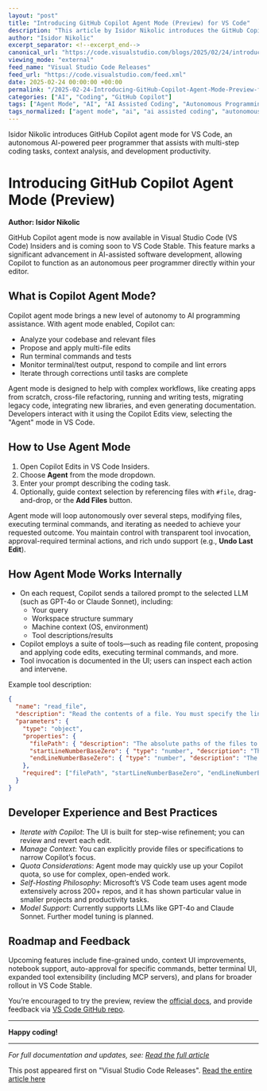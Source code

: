 ```yaml
---
layout: "post"
title: "Introducing GitHub Copilot Agent Mode (Preview) for VS Code"
description: "This article by Isidor Nikolic introduces the GitHub Copilot agent mode, now available in Visual Studio Code (VS Code) Insiders and coming soon to Stable. Agent mode transforms Copilot into an autonomous peer programmer that can analyze codebases, propose edits, run terminal commands, and iterate intelligently to complete complex development tasks. The update details agent mode's features, how it works through LLMs and tools, including MCP servers integration, and provides guidance for effective use, transparency, and feedback."
author: "Isidor Nikolic"
excerpt_separator: <!--excerpt_end-->
canonical_url: "https://code.visualstudio.com/blogs/2025/02/24/introducing-copilot-agent-mode"
viewing_mode: "external"
feed_name: "Visual Studio Code Releases"
feed_url: "https://code.visualstudio.com/feed.xml"
date: 2025-02-24 00:00:00 +00:00
permalink: "/2025-02-24-Introducing-GitHub-Copilot-Agent-Mode-Preview-for-VS-Code.html"
categories: ["AI", "Coding", "GitHub Copilot"]
tags: ["Agent Mode", "AI", "AI Assisted Coding", "Autonomous Programming", "Claude Sonnet", "Code Analysis", "Coding", "Copilot Edits", "Developer Productivity", "GitHub Copilot", "GPT 4o", "LLM", "MCP Servers", "News", "Refactoring", "Terminal Commands", "VS Code", "Workspace Tools"]
tags_normalized: ["agent mode", "ai", "ai assisted coding", "autonomous programming", "claude sonnet", "code analysis", "coding", "copilot edits", "developer productivity", "github copilot", "gpt 4o", "llm", "mcp servers", "news", "refactoring", "terminal commands", "vs code", "workspace tools"]
---
```


Isidor Nikolic introduces GitHub Copilot agent mode for VS Code, an autonomous AI-powered peer programmer that assists with multi-step coding tasks, context analysis, and development productivity.<!--excerpt_end-->

# Introducing GitHub Copilot Agent Mode (Preview)

**Author: Isidor Nikolic**

GitHub Copilot agent mode is now available in Visual Studio Code (VS Code) Insiders and is coming soon to VS Code Stable. This feature marks a significant advancement in AI-assisted software development, allowing Copilot to function as an autonomous peer programmer directly within your editor.

## What is Copilot Agent Mode?

Copilot agent mode brings a new level of autonomy to AI programming assistance. With agent mode enabled, Copilot can:

- Analyze your codebase and relevant files
- Propose and apply multi-file edits
- Run terminal commands and tests
- Monitor terminal/test output, respond to compile and lint errors
- Iterate through corrections until tasks are complete

Agent mode is designed to help with complex workflows, like creating apps from scratch, cross-file refactoring, running and writing tests, migrating legacy code, integrating new libraries, and even generating documentation. Developers interact with it using the Copilot Edits view, selecting the "Agent" mode in VS Code.

## How to Use Agent Mode

1. Open Copilot Edits in VS Code Insiders.
2. Choose **Agent** from the mode dropdown.
3. Enter your prompt describing the coding task.
4. Optionally, guide context selection by referencing files with `#file`, drag-and-drop, or the **Add Files** button.

Agent mode will loop autonomously over several steps, modifying files, executing terminal commands, and iterating as needed to achieve your requested outcome. You maintain control with transparent tool invocation, approval-required terminal actions, and rich undo support (e.g., **Undo Last Edit**).

## How Agent Mode Works Internally

- On each request, Copilot sends a tailored prompt to the selected LLM (such as GPT-4o or Claude Sonnet), including:
  - Your query
  - Workspace structure summary
  - Machine context (OS, environment)
  - Tool descriptions/results
- Copilot employs a suite of tools—such as reading file content, proposing and applying code edits, executing terminal commands, and more.
- Tool invocation is documented in the UI; users can inspect each action and intervene.

Example tool description:

```json
{
  "name": "read_file",
  "description": "Read the contents of a file. You must specify the line range you're interested in, and if the file is larger, you will be given an outline of the rest of the file. If the file contents returned are insufficient for your task, you may call this tool again to retrieve more content.",
  "parameters": {
    "type": "object",
    "properties": {
      "filePath": { "description": "The absolute paths of the files to read.", "type": "string" },
      "startLineNumberBaseZero": { "type": "number", "description": "The line number to start reading from, 0-based." },
      "endLineNumberBaseZero": { "type": "number", "description": "The inclusive line number to end reading at, 0-based." }
    },
    "required": ["filePath", "startLineNumberBaseZero", "endLineNumberBaseZero"]
  }
}
```

## Developer Experience and Best Practices

- *Iterate with Copilot*: The UI is built for step-wise refinement; you can review and revert each edit.
- *Manage Context*: You can explicitly provide files or specifications to narrow Copilot’s focus.
- *Quota Considerations*: Agent mode may quickly use up your Copilot quota, so use for complex, open-ended work.
- *Self-Hosting Philosophy*: Microsoft’s VS Code team uses agent mode extensively across 200+ repos, and it has shown particular value in smaller projects and productivity tasks.
- *Model Support*: Currently supports LLMs like GPT-4o and Claude Sonnet. Further model tuning is planned.

## Roadmap and Feedback

Upcoming features include fine-grained undo, context UI improvements, notebook support, auto-approval for specific commands, better terminal UI, expanded tool extensibility (including MCP servers), and plans for broader rollout in VS Code Stable.

You’re encouraged to try the preview, review the [official docs](/docs/copilot/chat/chat-agent-mode), and provide feedback via [VS Code GitHub repo](http://github.com/microsoft/vscode/issues/).

---

**Happy coding!**

---

*For full documentation and updates, see: [Read the full article](https://code.visualstudio.com/blogs/2025/02/24/introducing-copilot-agent-mode)*

This post appeared first on "Visual Studio Code Releases". [Read the entire article here](https://code.visualstudio.com/blogs/2025/02/24/introducing-copilot-agent-mode)
